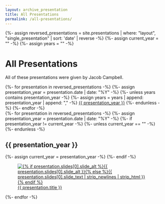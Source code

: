 ```yaml
---
layout: archive_presentation
title: All Presentations
permalink: /all-presentations/
---
```

{%- assign reversed_presentations = site.presentations | where: "layout", "single_presentation" | sort: 'date' | reverse -%}
{%- assign current_year = "" -%}
{%- assign years = "" -%}

<h1 class="fw-bolder text-center">All Presentations</h1>
<p class="text-center">All of these presentations were given by Jacob Campbell.</p>
<div class="container mb-4 text-center">
  <div class="btn-group" role="group" aria-label="Presentation Years">
    {%- for presentation in reversed_presentations -%}
      {%- assign presentation_year = presentation.date | date: "%Y" -%}
      {%- unless years contains presentation_year -%}
        {%- assign years = years | append: presentation_year | append: "," -%}
        <a class="btn btn-outline-primary" href="#{{ presentation_year }}" role="button">{{ presentation_year }}</a>
      {%- endunless -%}
    {%- endfor -%}
  </div>
</div>

<div class="container">
  {%- for presentation in reversed_presentations -%}
    {%- assign presentation_year = presentation.date | date: "%Y" -%}
    {%- if presentation_year != current_year -%}
      {%- unless current_year == "" -%}</div>{%- endunless -%}
      <section id="{{ presentation_year }}">
        <h2 class="fw-bold">{{ presentation_year }}</h2>
        <div class="row">
        {%- assign current_year = presentation_year -%}
    {%- endif -%}
    <div class="col-md-3">
      <a href="{{ presentation.url | relative_url }}">
        <figure class="figure">
          <img src="{{ presentation.url | relative_url }}{{ presentation.slides[0].slide_name }}" class="figure-img img-fluid rounded" alt="{% if presentation.slides[0].slide_alt %}{{ presentation.slides[0].slide_alt }}{% else %}{{ presentation.slides[0].slide_text | strip_newlines | strip_html }}{% endif %}">
          <figcaption class="figure-caption fs-6">{{ presentation.title }}</figcaption>
        </figure>
      </a>
    </div>
  {%- endfor -%}
</div></section>
